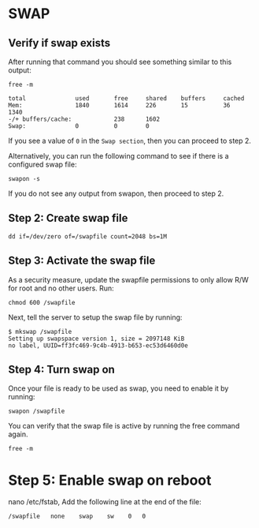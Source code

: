 # SWAP

## Verify if swap exists
After running that command you should see something similar to this output:

    free -m

    total              used       free     shared    buffers     cached
    Mem:               1840       1614     226       15          36       1340
    -/+ buffers/cache:            238      1602
    Swap:              0          0        0

If you see a value of `0` in the `Swap section`, then you can proceed to step 2.

Alternatively, you can run the following command to see if there is a configured swap file:

    swapon -s

If you do not see any output from swapon, then proceed to step 2.

## Step 2: Create swap file

    dd if=/dev/zero of=/swapfile count=2048 bs=1M

## Step 3: Activate the swap file
As a security measure, update the swapfile permissions to only allow R/W for root and no other users. Run:

    chmod 600 /swapfile

Next, tell the server to setup the swap file by running:

    $ mkswap /swapfile
    Setting up swapspace version 1, size = 2097148 KiB
    no label, UUID=ff3fc469-9c4b-4913-b653-ec53d6460d0e

## Step 4: Turn swap on
Once your file is ready to be used as swap, you need to enable it by running:

    swapon /swapfile

You can verify that the swap file is active by running the free command again.

    free -m

# Step 5: Enable swap on reboot
nano /etc/fstab, Add the following line at the end of the file:

    /swapfile   none    swap    sw    0   0
